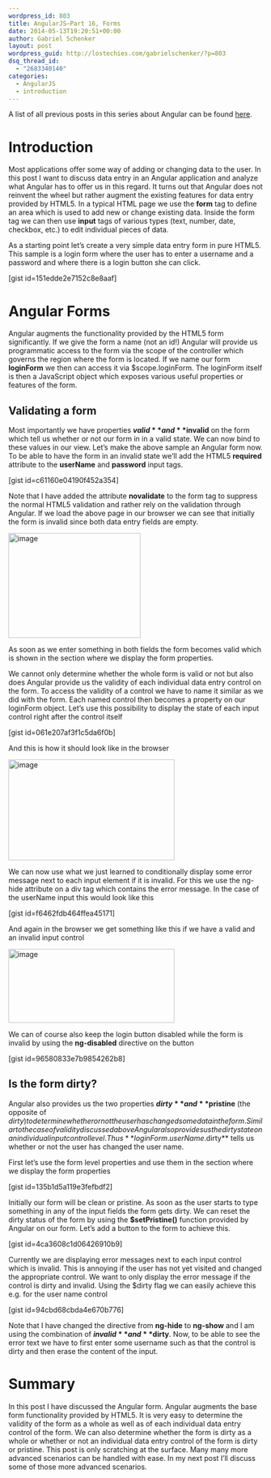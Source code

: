 ```yaml
---
wordpress_id: 803
title: AngularJS–Part 16, Forms
date: 2014-05-13T19:20:51+00:00
author: Gabriel Schenker
layout: post
wordpress_guid: http://lostechies.com/gabrielschenker/?p=803
dsq_thread_id:
  - "2683340140"
categories:
  - AngularJS
  - introduction
---
```

A list of all previous posts in this series about Angular can be found [here](http://lostechies.com/gabrielschenker/2014/02/26/angular-js-blog-series-table-of-content/).

# Introduction

Most applications offer some way of adding or changing data to the user. In this post I want to discuss data entry in an Angular application and analyze what Angular has to offer us in this regard. It turns out that Angular does not reinvent the wheel but rather augment the existing features for data entry provided by HTML5. In a typical HTML page we use the **form** tag to define an area which is used to add new or change existing data. Inside the form tag we can then use **input** tags of various types (text, number, date, checkbox, etc.) to edit individual pieces of data.

As a starting point let’s create a very simple data entry form in pure HTML5. This sample is a login form where the user has to enter a username and a password and where there is a login button she can click.

[gist id=151edde2e7152c8e8aaf]

# Angular Forms

Angular augments the functionality provided by the HTML5 form significantly. If we give the form a name (not an id!) Angular will provide us programmatic access to the form via the scope of the controller which governs the region where the form is located. If we name our form **loginForm** we then can access it via $scope.loginForm. The loginForm itself is then a JavaScript object which exposes various useful properties or features of the form. 

## Validating a form

Most importantly we have properties **$valid** and **$invalid** on the form which tell us whether or not our form in in a valid state. We can now bind to these values in our view. Let’s make the above sample an Angular form now. To be able to have the form in an invalid state we’ll add the HTML5 **required** attribute to the **userName** and **password** input tags.

[gist id=c61160e04190f452a354]

Note that I have added the attribute **novalidate** to the form tag to suppress the normal HTML5 validation and rather rely on the validation through Angular. If we load the above page in our browser we can see that initially the form is invalid since both data entry fields are empty. 

[<img style="border-top: 0px;border-right: 0px;border-bottom: 0px;padding-top: 0px;padding-left: 0px;border-left: 0px;padding-right: 0px" border="0" alt="image" src="http://lostechies.com/gabrielschenker/files/2014/05/image_thumb.png" width="261" height="207" />](http://lostechies.com/gabrielschenker/files/2014/05/image.png)

As soon as we enter something in both fields the form becomes valid which is shown in the section where we display the form properties.

We cannot only determine whether the whole form is valid or not but also does Angular provide us the validity of each individual data entry control on the form. To access the validity of a control we have to name it similar as we did with the form. Each named control then becomes a property on our loginForm object. Let’s use this possibility to display the state of each input control right after the control itself

[gist id=061e207af3f1c5da6f0b]

And this is how it should look like in the browser

[<img style="border-top: 0px;border-right: 0px;border-bottom: 0px;padding-top: 0px;padding-left: 0px;border-left: 0px;padding-right: 0px" border="0" alt="image" src="http://lostechies.com/gabrielschenker/files/2014/05/image_thumb1.png" width="328" height="199" />](http://lostechies.com/gabrielschenker/files/2014/05/image1.png)

We can now use what we just learned to conditionally display some error message next to each input element if it is invalid. For this we use the ng-hide attribute on a div tag which contains the error message. In the case of the userName input this would look like this

[gist id=f6462fdb464ffea45171]

And again in the browser we get something like this if we have a valid and an invalid input control

[<img style="border-top: 0px;border-right: 0px;border-bottom: 0px;padding-top: 0px;padding-left: 0px;border-left: 0px;padding-right: 0px" border="0" alt="image" src="http://lostechies.com/gabrielschenker/files/2014/05/image_thumb2.png" width="328" height="146" />](http://lostechies.com/gabrielschenker/files/2014/05/image2.png)

We can of course also keep the login button disabled while the form is invalid by using the **ng-disabled** directive on the button

[gist id=96580833e7b9854262b8]

## Is the form dirty?

Angular also provides us the two properties **$dirty** and **$pristine** (the opposite of $dirty) to determine whether or not the user has changed some data in the form. Similar to the case of validity discussed above Angular also provides us the dirty state on an individual input control level. Thus **loginForm.userName.$dirty** tells us whether or not the user has changed the user name.

First let’s use the form level properties and use them in the section where we display the form properties

[gist id=135b1d5a119e3fefbdf2]

Initially our form will be clean or pristine. As soon as the user starts to type something in any of the input fields the form gets dirty. We can reset the dirty status of the form by using the **$setPristine()** function provided by Angular on our form. Let’s add a button to the form to achieve this.

[gist id=4ca3608c1d06426910b9]

Currently we are displaying error messages next to each input control which is invalid. This is annoying if the user has not yet visited and changed the appropriate control. We want to only display the error message if the control is dirty and invalid. Using the $dirty flag we can easily achieve this e.g. for the user name control

[gist id=94cbd68cbda4e670b776]

Note that I have changed the directive from **ng-hide** to **ng-show** and I am using the combination of **$invalid** and **$dirty**. Now, to be able to see the error text we have to first enter some username such as that the control is dirty and then erase the content of the input.

# Summary

In this post I have discussed the Angular form. Angular augments the base form functionality provided by HTML5. It is very easy to determine the validity of the form as a whole as well as of each individual data entry control of the form. We can also determine whether the form is dirty as a whole or whether or not an individual data entry control of the form is dirty or pristine. This post is only scratching at the surface. Many many more advanced scenarios can be handled with ease. In my next post I’ll discuss some of those more advanced scenarios.